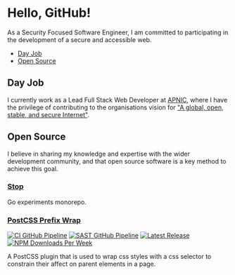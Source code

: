 # Hello, GitHub!

As a Security Focused Software Engineer, I am committed to participating in the development of a secure and accessible
web.

-   [Day Job](#day-job)
-   [Open Source](#open-source)

## Day Job

I currently work as a Lead Full Stack Web Developer at [APNIC](https://www.apnic.net), where I have the privilege of contributing to the organisations vision
for ["A global, open, stable, and secure Internet"](https://www.apnic.net/about-apnic/organization/vision-mission-objectives/).

## Open Source

I believe in sharing my knowledge and expertise with the wider development community, and that open source software is a
key method to achieve this goal.

### [Stop](https://github.com/dbtedman/stop)

Go experiments monorepo.

### [PostCSS Prefix Wrap](https://github.com/dbtedman/postcss-prefixwrap)

[![CI GitHub Pipeline](https://img.shields.io/github/actions/workflow/status/dbtedman/postcss-prefixwrap/ci.yml?branch=main&style=for-the-badge&logo=github&label=ci)](https://github.com/dbtedman/postcss-prefixwrap/actions/workflows/ci.yml?query=branch%3Amain)
[![SAST GitHub Pipeline](https://img.shields.io/github/actions/workflow/status/dbtedman/postcss-prefixwrap/sast.yml?branch=main&style=for-the-badge&logo=github&label=sast)](https://github.com/dbtedman/postcss-prefixwrap/actions/workflows/sast.yml)
[![Latest Release](https://img.shields.io/github/v/release/dbtedman/postcss-prefixwrap?style=for-the-badge&logo=github&color=43cc11)](https://github.com/dbtedman/postcss-prefixwrap/releases)
[![NPM Downloads Per Week](https://img.shields.io/npm/dw/postcss-prefixwrap?color=blue&logo=npm&style=for-the-badge)](https://www.npmjs.com/package/postcss-prefixwrap)

A PostCSS plugin that is used to wrap css styles with a css selector to constrain their affect on parent elements in a
page.

